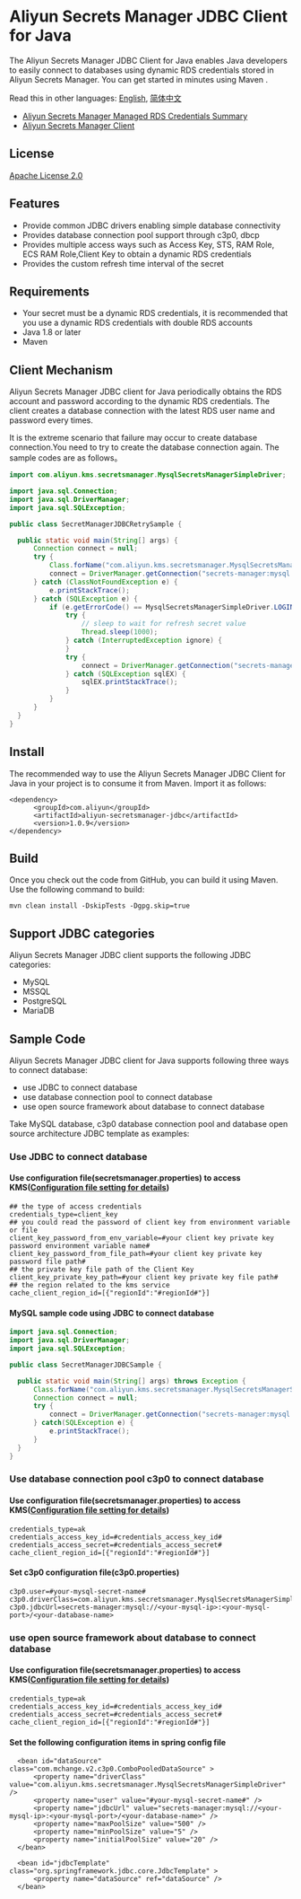 # Aliyun Secrets Manager JDBC Client for Java

The Aliyun Secrets Manager JDBC Client for Java enables Java developers to easily connect to databases using dynamic RDS credentials stored in Aliyun Secrets Manager. You can get started in minutes using Maven .
 
 
Read this in other languages: [English](README.md), [简体中文](README.zh-cn.md)
 
- [Aliyun Secrets Manager Managed RDS Credentials Summary](https://help.aliyun.com/document_detail/194269.html)
- [Aliyun Secrets Manager Client](https://help.aliyun.com/document_detail/190269.html)

## License

[Apache License 2.0](https://www.apache.org/licenses/LICENSE-2.0.html)

## Features

* Provide common JDBC drivers enabling simple database connectivity
* Provides database connection pool support through c3p0, dbcp
* Provides multiple access ways such as Access Key, STS, RAM Role, ECS RAM Role,Client Key to obtain a dynamic RDS credentials
* Provides the custom refresh time interval of the secret

## Requirements

- Your secret must be a dynamic RDS credentials, it is recommended that you use a dynamic RDS credentials with double RDS accounts
- Java 1.8 or later
- Maven

## Client Mechanism

Aliyun Secrets Manager JDBC client for Java periodically obtains the RDS account and password according to the dynamic RDS credentials. The client creates a database connection with the latest RDS user name and password every times.

It is the extreme scenario that  failure may occur to create database connection.You need to try to create the database connection again. The sample codes are as follows。

  ```Java
import com.aliyun.kms.secretsmanager.MysqlSecretsManagerSimpleDriver;

import java.sql.Connection;
import java.sql.DriverManager;
import java.sql.SQLException;

public class SecretManagerJDBCRetrySample {

    public static void main(String[] args) {
        Connection connect = null;
        try {
            Class.forName("com.aliyun.kms.secretsmanager.MysqlSecretsManagerSimpleDriver");
            connect = DriverManager.getConnection("secrets-manager:mysql://<your-mysql-ip>:<your-mysql-port>/<your-database-name>", "#your-mysql-secret-name#", "");
        } catch (ClassNotFoundException e) {
            e.printStackTrace();
        } catch (SQLException e) {
            if (e.getErrorCode() == MysqlSecretsManagerSimpleDriver.LOGIN_FAILED_CODE) {
                try {
                    // sleep to wait for refresh secret value
                    Thread.sleep(1000);
                } catch (InterruptedException ignore) {
                }
                try {
                    connect = DriverManager.getConnection("secrets-manager:mysql://<your-mysql-ip>:<your-mysql-port>/<your-database-name>", "#your-mysql-secret-name#", "");
                } catch (SQLException sqlEX) {
                    sqlEX.printStackTrace();
                }
            }
        }
    }
}
  ```


## Install

The recommended way to use the Aliyun Secrets Manager JDBC Client for Java in your project is to consume it from Maven. Import it as follows:

```
<dependency>
      <groupId>com.aliyun</groupId>
      <artifactId>aliyun-secretsmanager-jdbc</artifactId>
      <version>1.0.9</version>
</dependency>
```

## Build

Once you check out the code from GitHub, you can build it using Maven. Use the following command to build:

```
mvn clean install -DskipTests -Dgpg.skip=true
```

## Support JDBC categories 

Aliyun Secrets Manager JDBC client supports the following JDBC categories:

- MySQL
- MSSQL
- PostgreSQL  
- MariaDB

## Sample Code

Aliyun Secrets Manager JDBC client for Java supports following three ways to connect database:

* use JDBC to connect database
* use database connection pool to connect database
* use open source framework about database to connect database

Take MySQL database, c3p0 database connection pool and database open source architecture JDBC template as examples:

### Use JDBC to connect database

#### Use configuration file(secretsmanager.properties) to access KMS([Configuration file setting for details](README_config.md))

   ```
## the type of access credentials
credentials_type=client_key
## you could read the password of client key from environment variable or file
client_key_password_from_env_variable=#your client key private key password environment variable name#
client_key_password_from_file_path=#your client key private key password file path#
## the private key file path of the Client Key
client_key_private_key_path=#your client key private key file path#
## the region related to the kms service
cache_client_region_id=[{"regionId":"#regionId#"}]
   ```

#### MySQL sample code using JDBC to connect database 

  ```Java
import java.sql.Connection;
import java.sql.DriverManager;
import java.sql.SQLException;

public class SecretManagerJDBCSample {

    public static void main(String[] args) throws Exception {
        Class.forName("com.aliyun.kms.secretsmanager.MysqlSecretsManagerSimpleDriver");
        Connection connect = null;
        try {
            connect = DriverManager.getConnection("secrets-manager:mysql://<your-mysql-ip>:<your-mysql-port>/<your-database-name>", "#your-mysql-secret-name#","");
        } catch(SQLException e) {
            e.printStackTrace();
        }
    }
}
  ```

### Use database connection pool c3p0 to connect database

#### Use configuration file(secretsmanager.properties) to access KMS([Configuration file setting for details](README_config.md))

   ```
credentials_type=ak
credentials_access_key_id=#credentials_access_key_id#
credentials_access_secret=#credentials_access_secret#
cache_client_region_id=[{"regionId":"#regionId#"}]
   ```

#### Set c3p0 configuration file(c3p0.properties)


  ```
c3p0.user=#your-mysql-secret-name#
c3p0.driverClass=com.aliyun.kms.secretsmanager.MysqlSecretsManagerSimpleDriver
c3p0.jdbcUrl=secrets-manager:mysql://<your-mysql-ip>:<your-mysql-port>/<your-database-name>
  
 ```


### use open source framework about database to connect database


#### Use configuration file(secretsmanager.properties) to access KMS([Configuration file setting for details](README_config.md))

   ```
credentials_type=ak
credentials_access_key_id=#credentials_access_key_id#
credentials_access_secret=#credentials_access_secret#
cache_client_region_id=[{"regionId":"#regionId#"}]
   ```
   
#### Set the following configuration items in spring config file

  ```
    <bean id="dataSource" class="com.mchange.v2.c3p0.ComboPooledDataSource" >
        <property name="driverClass" value="com.aliyun.kms.secretsmanager.MysqlSecretsManagerSimpleDriver" />
        <property name="user" value="#your-mysql-secret-name#" />
        <property name="jdbcUrl" value="secrets-manager:mysql://<your-mysql-ip>:<your-mysql-port>/<your-database-name>" />
        <property name="maxPoolSize" value="500" />
        <property name="minPoolSize" value="5" />
        <property name="initialPoolSize" value="20" />
    </bean>

    <bean id="jdbcTemplate" class="org.springframework.jdbc.core.JdbcTemplate" >
        <property name="dataSource" ref="dataSource" />
    </bean>
  ```
